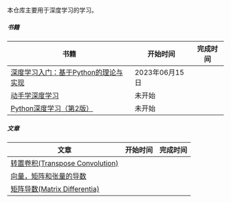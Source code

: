 本仓库主要用于深度学习的学习。

##### 书籍

| 书籍                                                         | 开始时间       | 完成时间 |
| ------------------------------------------------------------ | -------------- | -------- |
| [深度学习入门：基于Python的理论与实现](https://github.com/hzchenxiaobin/book/blob/main/ai/%E3%80%8A%E6%B7%B1%E5%BA%A6%E5%AD%A6%E4%B9%A0%E5%85%A5%E9%97%A8%EF%BC%9A%E5%9F%BA%E4%BA%8EPython%E7%9A%84%E7%90%86%E8%AE%BA%E4%B8%8E%E5%AE%9E%E7%8E%B0%E3%80%8B%E9%AB%98%E6%B8%85%E4%B8%AD%E6%96%87%E7%89%88.pdf) | 2023年06月15日 |          |
| [动手学深度学习](http://zh.d2l.ai/)                          | 未开始         |          |
| [Python深度学习（第2版）](https://weread.qq.com/web/bookDetail/33f32c90813ab71c6g018fff) | 未开始         |          |



##### 文章

| 文章                                                         | 开始时间 | 完成时间 |
| ------------------------------------------------------------ | -------- | -------- |
| [转置卷积(Transpose Convolution)](https://zhuanlan.zhihu.com/p/115070523) |          |          |
| [向量，矩阵和张量的导数](https://zhuanlan.zhihu.com/p/142668996) |          |          |
| [矩阵导数(Matrix Differentia)](https://blog.csdn.net/Flyingzhan/article/details/85332112) |          |          |

